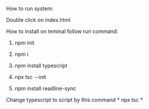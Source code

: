 How to run system:

Double click on index.html

How to install on teminal follow run command:

1) npm init

2) npm i

3) npm install typescript

4) npx tsc --init

5) npm install readline-sync

Change typescript to script by this command * npx tsc *
